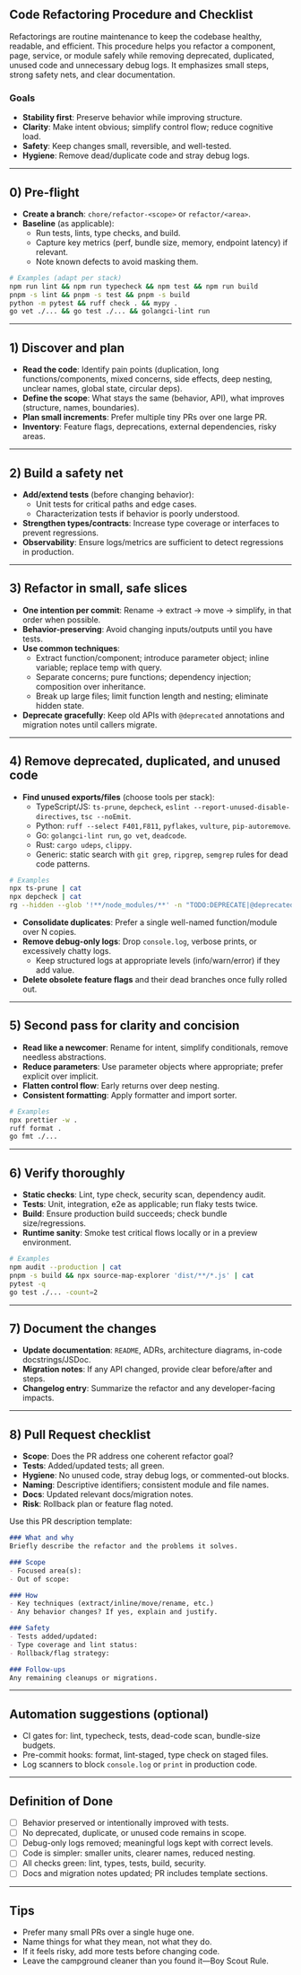## Code Refactoring Procedure and Checklist

Refactorings are routine maintenance to keep the codebase healthy, readable, and efficient. This procedure helps you refactor a component, page, service, or module safely while removing deprecated, duplicated, unused code and unnecessary debug logs. It emphasizes small steps, strong safety nets, and clear documentation.

### Goals
- **Stability first**: Preserve behavior while improving structure.
- **Clarity**: Make intent obvious; simplify control flow; reduce cognitive load.
- **Safety**: Keep changes small, reversible, and well-tested.
- **Hygiene**: Remove dead/duplicate code and stray debug logs.

---

## 0) Pre-flight
- **Create a branch**: `chore/refactor-<scope>` or `refactor/<area>`.
- **Baseline** (as applicable):
  - Run tests, lints, type checks, and build.
  - Capture key metrics (perf, bundle size, memory, endpoint latency) if relevant.
  - Note known defects to avoid masking them.

```bash
# Examples (adapt per stack)
npm run lint && npm run typecheck && npm test && npm run build
pnpm -s lint && pnpm -s test && pnpm -s build
python -m pytest && ruff check . && mypy .
go vet ./... && go test ./... && golangci-lint run
```

---

## 1) Discover and plan
- **Read the code**: Identify pain points (duplication, long functions/components, mixed concerns, side effects, deep nesting, unclear names, global state, circular deps).
- **Define the scope**: What stays the same (behavior, API), what improves (structure, names, boundaries).
- **Plan small increments**: Prefer multiple tiny PRs over one large PR.
- **Inventory**: Feature flags, deprecations, external dependencies, risky areas.

---

## 2) Build a safety net
- **Add/extend tests** (before changing behavior):
  - Unit tests for critical paths and edge cases.
  - Characterization tests if behavior is poorly understood.
- **Strengthen types/contracts**: Increase type coverage or interfaces to prevent regressions.
- **Observability**: Ensure logs/metrics are sufficient to detect regressions in production.

---

## 3) Refactor in small, safe slices
- **One intention per commit**: Rename → extract → move → simplify, in that order when possible.
- **Behavior-preserving**: Avoid changing inputs/outputs until you have tests.
- **Use common techniques**:
  - Extract function/component; introduce parameter object; inline variable; replace temp with query.
  - Separate concerns; pure functions; dependency injection; composition over inheritance.
  - Break up large files; limit function length and nesting; eliminate hidden state.
- **Deprecate gracefully**: Keep old APIs with `@deprecated` annotations and migration notes until callers migrate.

---

## 4) Remove deprecated, duplicated, and unused code
- **Find unused exports/files** (choose tools per stack):
  - TypeScript/JS: `ts-prune`, `depcheck`, `eslint --report-unused-disable-directives`, `tsc --noEmit`.
  - Python: `ruff --select F401,F811`, `pyflakes`, `vulture`, `pip-autoremove`.
  - Go: `golangci-lint run`, `go vet`, `deadcode`.
  - Rust: `cargo udeps`, `clippy`.
  - Generic: static search with `git grep`, `ripgrep`, `semgrep` rules for dead code patterns.

```bash
# Examples
npx ts-prune | cat
npx depcheck | cat
rg --hidden --glob '!**/node_modules/**' -n "TODO:DEPRECATE|@deprecated|deprecated" | cat
```

- **Consolidate duplicates**: Prefer a single well-named function/module over N copies.
- **Remove debug-only logs**: Drop `console.log`, verbose prints, or excessively chatty logs.
  - Keep structured logs at appropriate levels (info/warn/error) if they add value.
- **Delete obsolete feature flags** and their dead branches once fully rolled out.

---

## 5) Second pass for clarity and concision
- **Read like a newcomer**: Rename for intent, simplify conditionals, remove needless abstractions.
- **Reduce parameters**: Use parameter objects where appropriate; prefer explicit over implicit.
- **Flatten control flow**: Early returns over deep nesting.
- **Consistent formatting**: Apply formatter and import sorter.

```bash
# Examples
npx prettier -w .
ruff format .
go fmt ./...
```

---

## 6) Verify thoroughly
- **Static checks**: Lint, type check, security scan, dependency audit.
- **Tests**: Unit, integration, e2e as applicable; run flaky tests twice.
- **Build**: Ensure production build succeeds; check bundle size/regressions.
- **Runtime sanity**: Smoke test critical flows locally or in a preview environment.

```bash
# Examples
npm audit --production | cat
pnpm -s build && npx source-map-explorer 'dist/**/*.js' | cat
pytest -q
go test ./... -count=2
```

---

## 7) Document the changes
- **Update documentation**: `README`, ADRs, architecture diagrams, in-code docstrings/JSDoc.
- **Migration notes**: If any API changed, provide clear before/after and steps.
- **Changelog entry**: Summarize the refactor and any developer-facing impacts.

---

## 8) Pull Request checklist
- **Scope**: Does the PR address one coherent refactor goal?
- **Tests**: Added/updated tests; all green.
- **Hygiene**: No unused code, stray debug logs, or commented-out blocks.
- **Naming**: Descriptive identifiers; consistent module and file names.
- **Docs**: Updated relevant docs/migration notes.
- **Risk**: Rollback plan or feature flag noted.

Use this PR description template:

```markdown
### What and why
Briefly describe the refactor and the problems it solves.

### Scope
- Focused area(s):
- Out of scope:

### How
- Key techniques (extract/inline/move/rename, etc.)
- Any behavior changes? If yes, explain and justify.

### Safety
- Tests added/updated:
- Type coverage and lint status:
- Rollback/flag strategy:

### Follow-ups
Any remaining cleanups or migrations.
```

---

## Automation suggestions (optional)
- CI gates for: lint, typecheck, tests, dead-code scan, bundle-size budgets.
- Pre-commit hooks: format, lint-staged, type check on staged files.
- Log scanners to block `console.log` or `print` in production code.

---

## Definition of Done
- [ ] Behavior preserved or intentionally improved with tests.
- [ ] No deprecated, duplicate, or unused code remains in scope.
- [ ] Debug-only logs removed; meaningful logs kept with correct levels.
- [ ] Code is simpler: smaller units, clearer names, reduced nesting.
- [ ] All checks green: lint, types, tests, build, security.
- [ ] Docs and migration notes updated; PR includes template sections.

---

## Tips
- Prefer many small PRs over a single huge one.
- Name things for what they mean, not what they do.
- If it feels risky, add more tests before changing code.
- Leave the campground cleaner than you found it—Boy Scout Rule.


